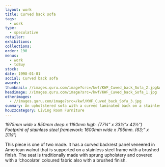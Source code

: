 ```yaml
---
layout: work
title: Curved back sofa
tags:
  - work
type:
  - speculative
retailer:
exhibitions:
collections:
order: 190
menus:
  - work
  - toBuy
stock:
date: 1998-01-01
social: Curved back sofa
awards:
thumbnail: //images.quru.com/image?src=/kwf/KWF_Cuved_back_Sofa_2.jpg&width=170&right=0.88125&left=0.09063
headimage: //images.quru.com/image?src=/kwf/KWF_Cuved_back_Sofa_1.jpg
otherimages:
  - //images.quru.com/image?src=/kwf/KWF_Cuved_back_Sofa_3.jpg
summary: An upholstered sofa with a curved laminated back on a stainless steel frame
houzzcategory: Living Room Furniture
---
```

_1975mm wide x 850mm deep x 1180mm high. (77&frac34;&rdquo; x 33&frac12;&rdquo;x 42&frac12;&rdquo;)_  
_Footprint of stainless steel framework: 1600mm wide x 795mm. (63;&rdquo; x 31&frac14;&rdquo;)_


This piece is one of two made. It has a curved backrest panel veneered in American walnut that is supported on a stainless steel frame with a brushed finish. The seat is traditionally made with sprung upholstery and covered with a ‘chocolate’ coloured fabric also with a brushed finish.
